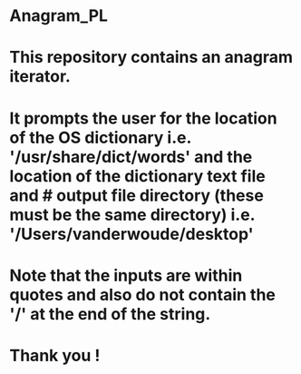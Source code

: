 # Anagram_PL
# This repository contains an anagram iterator. 
# It prompts the user for the location of the OS dictionary i.e. '/usr/share/dict/words' and the location of the dictionary text file and # output file directory (these must be the same directory) i.e. '/Users/vanderwoude/desktop'
# Note that the inputs are within quotes and also do not contain the '/' at the end of the string. 
# Thank you ! 
